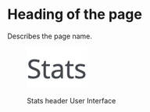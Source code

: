# Heading of the page

Describes the page name.

<figure><img src="../../../.gitbook/assets/image (10) (1).png" alt="Stats header User Interface"><figcaption><p>Stats header User Interface</p></figcaption></figure>

